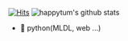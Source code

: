 [![Hits](https://hits.seeyoufarm.com/api/count/incr/badge.svg?url=https%3A%2F%2Fgithub.com%2Fhappytum&count_bg=%2379C83D&title_bg=%23555555&icon=&icon_color=%23E7E7E7&title=hits&edge_flat=false)](https://hits.seeyoufarm.com)
![happytum's github stats](https://github-readme-stats.vercel.app/api?username=happytum&show_icons=true)
- 🌱 python(MLDL, web ...)
